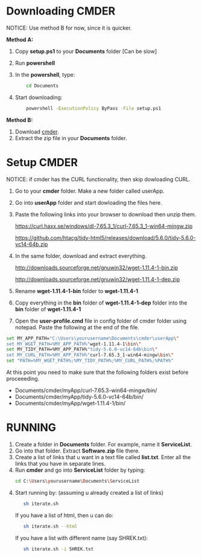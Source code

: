 


Downloading CMDER
=================
NOTICE: Use method B for now, since it is quicker.

**Method A:**
1. Copy **setup.ps1**  to your **Documents** folder [Can be slow]
2. Run **powershell**
3. In the **powershell**, type:
   ```bash
	   cd Documents
   ```

4. Start downloading:
   ```bash
	   powershell -ExecutionPolicy ByPass -File setup.ps1
   ```

**Method B:**
1. Download [cmder](https://github.com/cmderdev/cmder/releases/download/v1.3.12/cmder.zip "cmder").
2. Extract the zip file in your **Documents** folder.


Setup CMDER
===========
NOTICE: if cmder has the CURL functionality, then skip dowloading CURL.

1. Go to your **cmder** folder. Make a new folder called userApp.
2. Go into **userApp** folder and start dowloading the files here.
3. Paste the following links into your browser to download then unzip them.

     https://curl.haxx.se/windows/dl-7.65.3_1/curl-7.65.3_1-win64-mingw.zip
     
     https://github.com/htacg/tidy-html5/releases/download/5.6.0/tidy-5.6.0-vc14-64b.zip
     
4.  In the same folder, download and extract everything.

      http://downloads.sourceforge.net/gnuwin32/wget-1.11.4-1-bin.zip
      
      http://downloads.sourceforge.net/gnuwin32/wget-1.11.4-1-dep.zip
      
5. Rename **wget-1.11.4-1-bin** folder to **wget-1.11.4-1**
6. Copy everything in the **bin** folder of **wget-1.11.4-1-dep** folder into the **bin** folder of **wget-1.11.4-1**
7. Open the **user-profile.cmd** file in config folder of cmder folder using notepad. Paste the following at the end of the file.

```bash
set MY_APP_PATH="C:\Users\yourusername\Documents\cmder\userApp\"
set MY_WGET_PATH=%MY_APP_PATH%"wget-1.11.4-1\bin\"
set MY_TIDY_PATH=%MY_APP_PATH%"tidy-5.6.0-vc14-64b\bin\"
set MY_CURL_PATH=%MY_APP_PATH%"curl-7.65.3_1-win64-mingw\bin\"
set "PATH=%MY_WGET_PATH%;%MY_TIDY_PATH%;%MY_CURL_PATH%;%PATH%"
```

At this point you need to make sure that the following folders exist before proceeeding.
  - Documents/cmder/myApp/curl-7.65.3-win64-mingw/bin/
  - Documents/cmder/myApp/tidy-5.6.0-vc14-64b/bin/
  - Documents/cmder/myApp/wget-1.11.4-1/bin/

RUNNING
=======

1. Create a folder in **Documents** folder. For example, name it **ServiceList**.
2. Go into that folder. Extract **Software.zip** file there.
3. Create a list of links that u want in a text file called **list.txt**. Enter all the links that you have in separate lines.
5. Run **cmder** and go into **ServiceList** folder by typing:
    ```bash
    cd C:\Users\yourusername\Documents\ServiceList
    ```

4) Start running by: (assuming u already created a list of links)
   ```bash
      sh iterate.sh
   ```
   If you have a list of html, then u can do:
   ```bash
      sh iterate.sh --html
   ```

   If you have a list with different name (say SHREK.txt):
   ```bash
      sh iterate.sh -i SHREK.txt
   ```
